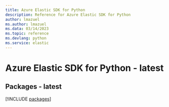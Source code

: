 ```yaml
---
title: Azure Elastic SDK for Python
description: Reference for Azure Elastic SDK for Python
author: lmazuel
ms.author: lmazuel
ms.data: 03/14/2023
ms.topic: reference
ms.devlang: python
ms.service: elastic
---
```

# Azure Elastic SDK for Python - latest
## Packages - latest
[!INCLUDE [packages](elastic-index.md)]